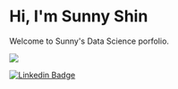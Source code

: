 # Hi, I'm Sunny Shin
Welcome to Sunny's Data Science porfolio.

![](https://cdn.hackernoon.com/images/ckxz-5-f-75-v-00-z-00-as-638-qw-6-ofc.jpg)

[![Linkedin Badge](https://img.shields.io/badge/-LinkedIn-0e76a8?style=flat-square&logo=Linkedin&logoColor=white)](https://linkedin.com/in/sunnyshin01)
